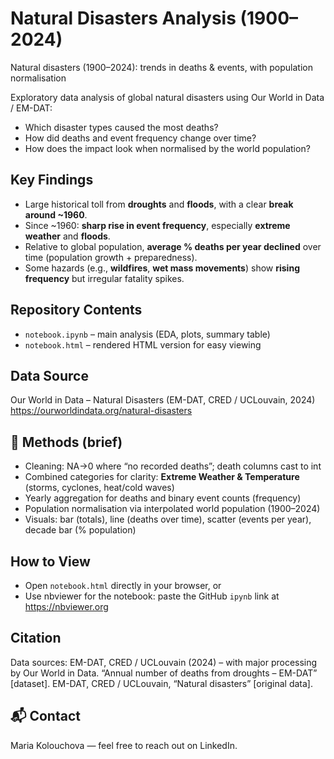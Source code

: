 # Natural Disasters Analysis (1900–2024)
Natural disasters (1900–2024): trends in deaths & events, with population normalisation

Exploratory data analysis of global natural disasters using Our World in Data / EM-DAT:
- Which disaster types caused the most deaths?
- How did deaths and event frequency change over time?
- How does the impact look when normalised by the world population?

## Key Findings
- Large historical toll from **droughts** and **floods**, with a clear **break around ~1960**.
- Since ~1960: **sharp rise in event frequency**, especially **extreme weather** and **floods**.
- Relative to global population, **average % deaths per year declined** over time (population growth + preparedness).
- Some hazards (e.g., **wildfires**, **wet mass movements**) show **rising frequency** but irregular fatality spikes.

## Repository Contents
- `notebook.ipynb` – main analysis (EDA, plots, summary table)
- `notebook.html` – rendered HTML version for easy viewing

## Data Source
Our World in Data – Natural Disasters (EM-DAT, CRED / UCLouvain, 2024)  
<https://ourworldindata.org/natural-disasters>

## 🧠 Methods (brief)
- Cleaning: NA→0 where “no recorded deaths”; death columns cast to int
- Combined categories for clarity: **Extreme Weather & Temperature** (storms, cyclones, heat/cold waves)
- Yearly aggregation for deaths and binary event counts (frequency)
- Population normalisation via interpolated world population (1900–2024)
- Visuals: bar (totals), line (deaths over time), scatter (events per year), decade bar (% population)

## How to View
- Open `notebook.html` directly in your browser, or
- Use nbviewer for the notebook: paste the GitHub `ipynb` link at https://nbviewer.org

## Citation
Data sources: EM-DAT, CRED / UCLouvain (2024) – with major processing by Our World in Data. “Annual number of deaths from droughts – EM-DAT” [dataset]. EM-DAT, CRED / UCLouvain, “Natural disasters” [original data].

## 📬 Contact
Maria Kolouchova — feel free to reach out on LinkedIn.
